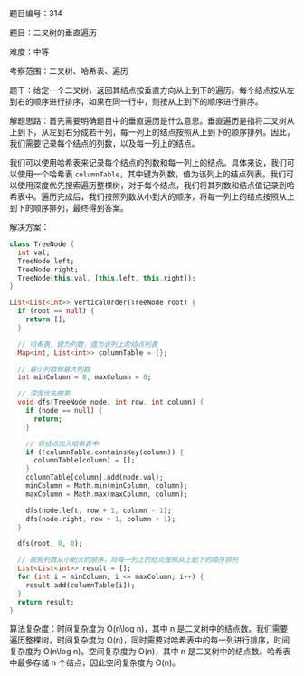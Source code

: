题目编号：314

题目：二叉树的垂直遍历

难度：中等

考察范围：二叉树、哈希表、遍历

题干：给定一个二叉树，返回其结点按垂直方向从上到下的遍历。每个结点按从左到右的顺序进行排序，如果在同一行中，则按从上到下的顺序进行排序。

解题思路：首先需要明确题目中的垂直遍历是什么意思。垂直遍历是指将二叉树从上到下，从左到右分成若干列，每一列上的结点按照从上到下的顺序排列。因此，我们需要记录每个结点的列数，以及每一列上的结点。

我们可以使用哈希表来记录每个结点的列数和每一列上的结点。具体来说，我们可以使用一个哈希表 `columnTable`，其中键为列数，值为该列上的结点列表。我们可以使用深度优先搜索遍历整棵树，对于每个结点，我们将其列数和结点值记录到哈希表中。遍历完成后，我们按照列数从小到大的顺序，将每一列上的结点按照从上到下的顺序排列，最终得到答案。

解决方案：

```dart
class TreeNode {
  int val;
  TreeNode left;
  TreeNode right;
  TreeNode(this.val, [this.left, this.right]);
}

List<List<int>> verticalOrder(TreeNode root) {
  if (root == null) {
    return [];
  }

  // 哈希表，键为列数，值为该列上的结点列表
  Map<int, List<int>> columnTable = {};

  // 最小列数和最大列数
  int minColumn = 0, maxColumn = 0;

  // 深度优先搜索
  void dfs(TreeNode node, int row, int column) {
    if (node == null) {
      return;
    }

    // 将结点加入哈希表中
    if (!columnTable.containsKey(column)) {
      columnTable[column] = [];
    }
    columnTable[column].add(node.val);
    minColumn = Math.min(minColumn, column);
    maxColumn = Math.max(maxColumn, column);

    dfs(node.left, row + 1, column - 1);
    dfs(node.right, row + 1, column + 1);
  }

  dfs(root, 0, 0);

  // 按照列数从小到大的顺序，将每一列上的结点按照从上到下的顺序排列
  List<List<int>> result = [];
  for (int i = minColumn; i <= maxColumn; i++) {
    result.add(columnTable[i]);
  }
  return result;
}
```

算法复杂度：时间复杂度为 O(n\log n)，其中 n 是二叉树中的结点数。我们需要遍历整棵树，时间复杂度为 O(n)，同时需要对哈希表中的每一列进行排序，时间复杂度为 O(n\log n)。空间复杂度为 O(n)，其中 n 是二叉树中的结点数。哈希表中最多存储 n 个结点，因此空间复杂度为 O(n)。